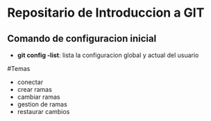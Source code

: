 # Repositario de Introduccion a GIT

## Comando de configuracion inicial
* **git config -list**: lista la configuracion global y actual del usuario

#Temas
* conectar
* crear ramas 
* cambiar ramas
* gestion de ramas
* restaurar cambios 